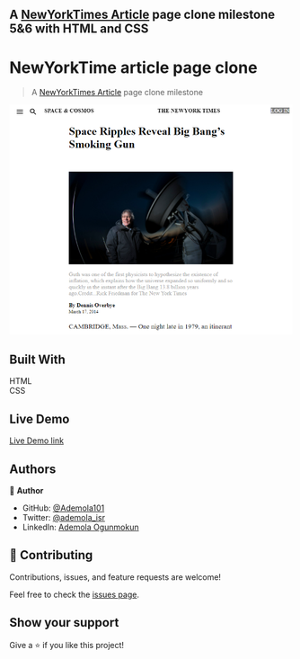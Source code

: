 ## A [NewYorkTimes Article](https://www.nytimes.com/2014/03/18/science/space/detection-of-waves-in-space-buttresses-landmark-theory-of-big-bang.html?_r=0) page clone milestone 5&6 with HTML and CSS
# NewYorkTime article page clone
> A [NewYorkTimes Article](https://www.nytimes.com/2014/03/18/science/space/detection-of-waves-in-space-buttresses-landmark-theory-of-big-bang.html?_r=0) page clone milestone 

![screenshot](/images/screenshot.png)

## Built With 
HTML <br> CSS

## Live Demo

[Live Demo link](https://ademola101.github.io/NewYork-Times-article-page-clone/)

## Authors

👤 **Author**

- GitHub: [@Ademola101](https://github.com/Ademola101)
- Twitter: [@ademola_isr](https://twitter.com/ademola_isr)
- LinkedIn: [Ademola Ogunmokun](https://linkedin.com/in/ademola-ogunmokun-492575203)

## 🤝 Contributing

Contributions, issues, and feature requests are welcome!

Feel free to check the [issues page](https://github.com/Ademola101/NewYork-Times-article-page-clone/issues).

## Show your support

Give a ⭐️ if you like this project!



